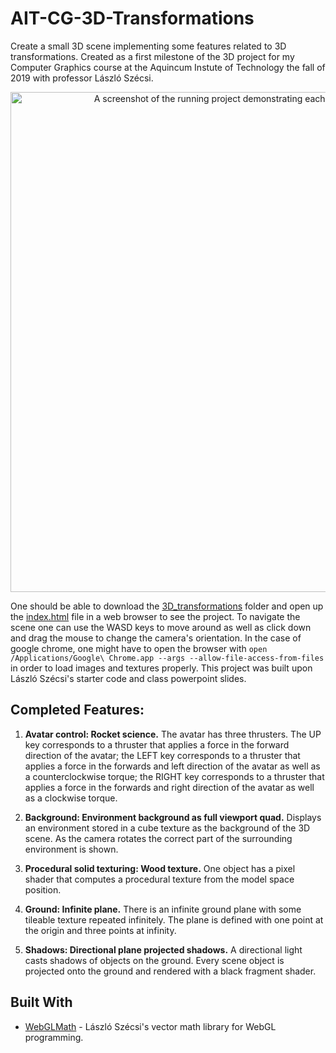 # AIT-CG-3D-Transformations

Create a small 3D scene implementing some features related to 3D transformations. Created as a first milestone of the 3D project for my Computer Graphics course at the Aquincum Instute of Technology the fall of 2019 with professor László Szécsi.

<p align="center">
  <img src="/resources/screenshot01.png" alt="A screenshot of the running project demonstrating each of the completed features." width="800">
</p>

One should be able to download the [3D_transformations](https://github.com/trastopchin/AIT-CG-3D-Transformations/tree/master/3D_transformations) folder and open up the [index.html](https://github.com/trastopchin/AIT-CG-3D-Transformations/blob/master/3D_transformations/graphics/index.html) file in a web browser to see the project. To navigate the scene one can use the WASD keys to move around as well as click down and drag the mouse to change the camera's orientation. In the case of google chrome, one might have to open the browser with `open /Applications/Google\ Chrome.app --args --allow-file-access-from-files` in order to load images and textures properly. This project was built upon László Szécsi's starter code and class powerpoint slides.

## Completed Features:

1. **Avatar control: Rocket science.** The avatar has three thrusters. The UP key corresponds to a thruster that applies a force in the forward direction of the avatar; the LEFT key corresponds to a thruster that applies a force in the forwards and left direction of the avatar as well as a counterclockwise torque; the RIGHT key corresponds to a thruster that applies a force in the forwards and right direction of the avatar as well as a clockwise torque.

1. **Background: Environment background as full viewport quad.** Displays an environment stored in a cube texture as the background of the 3D scene. As the camera rotates the correct part of the surrounding environment is shown.

2. **Procedural solid texturing: Wood texture.** One object has a pixel shader that computes a procedural texture from the model space position.

3. **Ground: Infinite plane.** There is an infinite ground plane with some tileable texture repeated infinitely. The plane is defined with one point at the origin and three points at infinity.

4. **Shadows: Directional plane projected shadows.** A directional light casts shadows of objects on the ground. Every scene object is projected onto the ground and rendered with a black fragment shader.

## Built With

* [WebGLMath](https://github.com/szecsi/WebGLMath) - László Szécsi's vector math library for WebGL programming.
